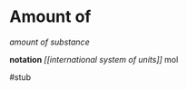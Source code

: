 # Amount of

_amount of substance_

**notation** _[[international system of units]]_ $\mathrm{mol}$

#stub
